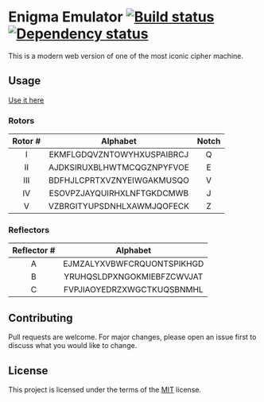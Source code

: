 # Enigma Emulator [![Build status][travis-image]][travis-url] [![Dependency status][dependency-image]][dependency-url]

This is a modern web version of one of the most iconic cipher machine. 

## Usage

[Use it here](https://igoresso.github.io/enigma/)

### Rotors

| Rotor # | Alphabet                   | Notch |
|:-------:|:--------------------------:|:-----:|
| I       | EKMFLGDQVZNTOWYHXUSPAIBRCJ | Q     |
| II      | AJDKSIRUXBLHWTMCQGZNPYFVOE | E     |
| III     | BDFHJLCPRTXVZNYEIWGAKMUSQO | V     |
| IV      | ESOVPZJAYQUIRHXLNFTGKDCMWB | J     |
| V       | VZBRGITYUPSDNHLXAWMJQOFECK | Z     |

### Reflectors

| Reflector # | Alphabet                   |
|:-----------:|:--------------------------:|
| A           | EJMZALYXVBWFCRQUONTSPIKHGD |
| B           | YRUHQSLDPXNGOKMIEBFZCWVJAT |
| C           | FVPJIAOYEDRZXWGCTKUQSBNMHL |

## Contributing
Pull requests are welcome. For major changes, please open an issue first to discuss what you would like to change.

## License
This project is licensed under the terms of the [MIT](https://choosealicense.com/licenses/mit/) license.

[travis-image]: https://travis-ci.org/igoresso/enigma.svg?branch=master
[travis-url]: https://travis-ci.org/igoresso/enigma
[dependency-image]: https://david-dm.org/igoresso/enigma.svg
[dependency-url]: https://david-dm.org/igoresso/enigma?type=dev
